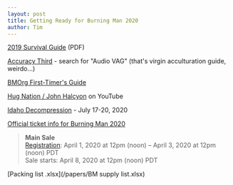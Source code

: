 ```yaml
---
layout: post
title: Getting Ready for Burning Man 2020
author: Tim
---
```


[2019 Survival Guide](/papers/BMSG-2019.pdf) (PDF)  

[Accuracy Third](https://accuracythird.libsyn.com/) - search for "Audio VAG" (that's virgin acculturation guide, weirdo...)  

[BMOrg First-Timer's Guide](https://burningman.org/event/preparation/first-timers-guide/)  

[Hug Nation / John Halcyon](https://www.youtube.com/user/halcyonstyn) on YouTube  

[Idaho Decompression](https://sites.google.com/site/idahodecompression/home) - July 17-20, 2020  

[Official ticket info for Burning Man 2020](https://tickets.burningman.org/)  
> **Main Sale**  
> [Registration](https://profiles.burningman.org/): April 1, 2020 at 12pm (noon) – April 3, 2020 at 12pm (noon) PDT  
> Sale starts: April 8, 2020 at 12pm (noon) PDT  

[Packing list .xlsx](/papers/BM supply list.xlsx)  